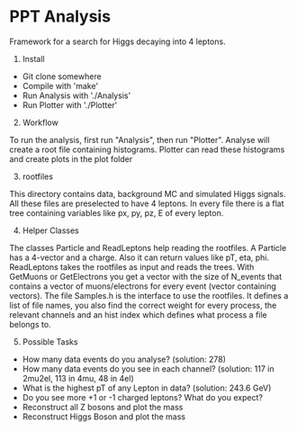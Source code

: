 # PPT Analysis
Framework for a search for Higgs decaying into 4 leptons.

1) Install

- Git clone somewhere
- Compile with 'make'
- Run Analysis with './Analysis'
- Run Plotter with './Plotter'

2) Workflow

To run the analysis, first run "Analysis", then run "Plotter".
Analyse will create a root file containing histograms.
Plotter can read these histograms and create plots in the plot folder


3) rootfiles

This directory contains data, background MC and simulated Higgs signals.
All these files are preselected to have 4 leptons.
In every file there is a flat tree containing variables like px, py, pz, E of every lepton.


4) Helper Classes

The classes Particle and ReadLeptons help reading the rootfiles.
A Particle has a 4-vector and a charge. Also it can return values like pT, eta, phi.
ReadLeptons takes the rootfiles as input and reads the trees.
With GetMuons or GetElectrons you get a vector with the size of N_events that contains a vector of muons/electrons for every event (vector containing vectors).
The file Samples.h is the interface to use the rootfiles.
It defines a list of file names, you also find the correct weight for every process, the relevant channels and an hist index which defines what process a file belongs to.

5) Possible Tasks

- How many data events do you analyse?                           (solution: 278)
- How many data events do you see in each channel?               (solution: 117 in 2mu2el, 113 in 4mu, 48 in 4el)
- What is the highest pT of any Lepton in data?                  (solution: 243.6 GeV)
- Do you see more +1 or -1 charged leptons? What do you expect? 
- Reconstruct all Z bosons and plot the mass
- Reconstruct Higgs Boson and plot the mass
